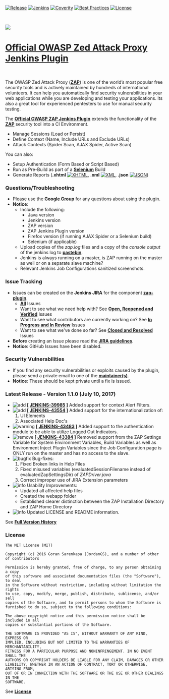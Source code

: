 [![Release](https://img.shields.io/github/release/jenkinsci/zap-plugin.svg)](https://github.com/jenkinsci/zap-plugin/releases)
[![Jenkins](https://ci.jenkins.io/job/Plugins/job/zap-plugin/job/master/badge/icon)](https://ci.jenkins.io/job/Plugins/job/zap-plugin/job/master/)
[![Coverity](https://scan.coverity.com/projects/10817/badge.svg)](https://scan.coverity.com/projects/jenkinsci-zap-plugin)
[![Best Practices](https://bestpractices.coreinfrastructure.org/projects/490/badge)](https://bestpractices.coreinfrastructure.org/projects/490)
[![License](https://img.shields.io/badge/license-MIT-blue.svg)](https://github.com/jenkinsci/zap-plugin/blob/master/LICENSE)

<br />

<a href='https://www.owasp.org/index.php/OWASP_Zed_Attack_Proxy_Project' align="top"><img align="left" src='https://www.owasp.org/images/1/11/Zap128x128.png'></a>

<br />

[Official OWASP Zed Attack Proxy Jenkins Plugin](https://wiki.jenkins-ci.org/display/JENKINS/zap+plugin)
==============================================

<br />

The OWASP Zed Attack Proxy (<b>[ZAP](https://www.owasp.org/index.php/OWASP_Zed_Attack_Proxy_Project)</b>) is one of the world’s most popular free security tools and is actively maintained by hundreds of international volunteers. It can help you automatically find security vulnerabilities in your web applications while you are developing and testing your applications. Its also a great tool for experienced pentesters to use for manual security testing.

The <b>[Official OWASP ZAP Jenkins Plugin](https://wiki.jenkins-ci.org/display/JENKINS/zap+plugin)</b> extends the functionality of the <b>[ZAP](https://www.owasp.org/index.php/OWASP_Zed_Attack_Proxy_Project)</b> security tool into a CI Environment.

  - Manage Sessions (Load or Persist)
  - Define Context (Name, Include URLs and Exclude URLs)
  - Attack Contexts (Spider Scan, AJAX Spider, Active Scan) 

You can also:
  - Setup Authentication (Form Based or Script Based)
  - Run as Pre-Build as part of a <b>[Selenium](http://docs.seleniumhq.org/)</b> Build
  - Generate Reports (**.xhtml** [![XHTML](https://wiki.jenkins-ci.org/download/attachments/102662470/html.png)](http://www.w3schools.com/html/html_xhtml.asp), **.xml** [![XML](https://wiki.jenkins-ci.org/download/attachments/102662470/xml.png)](http://www.w3schools.com/xml/default.asp), **.json** [![JSON](https://wiki.jenkins-ci.org/download/attachments/102662470/json.png)](http://www.w3schools.com/js/js_json_intro.asp))

### Questions/Troubleshooting

* Please use the <b>[Google Group](https://groups.google.com/forum/#!forum/zaproxy-jenkins)</b> for any questions about using the plugin.
* <b>Notice</b>:
  * Include the following:
    * Java version
    * Jenkins version
    * ZAP version
    * ZAP Jenkins Plugin version
    * Firefox version (if running AJAX Spider or a Selenium build)
    * Selenium (if applicable)
  * Upload copies of the <i>zap.log</i> files and a copy of the <i>console output</i> of the jenkins log to <b>[pastebin](https://pastebin.mozilla.org/)</b>.
  * Jenkins is always running on a master, is ZAP running on the master as well or on a separate slave machine?
  * Relevant Jenkins Job Configurations sanitized screenshots.

### Issue Tracking

* Issues can be created on the <b>Jenkins JIRA</b> for the component <b>[zap-plugin](https://issues.jenkins-ci.org/issues/?jql=project%20%3D%20JENKINS%20AND%20component%20%3D%20zap-plugin)</b>.
  * <b>[All](https://issues.jenkins-ci.org/issues/?jql=project%20%3D%20JENKINS%20AND%20component%20%3D%20zap-plugin)</b> Issues
  * Want to see what we need help with? See <b>[Open, Reopened and Verified](https://issues.jenkins-ci.org/browse/JENKINS-43384?jql=project%20%3D%20JENKINS%20AND%20status%20in%20%28Open%2C%20Reopened%2C%20Verified%29%20AND%20component%20%3D%20zap-plugin)</b> Issues
  * Want to see what contributors are currently working on? See <b>[In Progress and In Review](https://issues.jenkins-ci.org/browse/JENKINS-43483?jql=project%20%3D%20JENKINS%20AND%20status%20in%20%28%22In%20Progress%22%2C%20%22In%20Review%22%29%20AND%20component%20%3D%20zap-plugin)</b> Issues
  * Want to see what we've done so far? See <b>[Closed and Resolved](https://issues.jenkins-ci.org/browse/JENKINS-41069?jql=project%20%3D%20JENKINS%20AND%20status%20in%20%28Resolved%2C%20Closed%29%20AND%20component%20%3D%20zap-plugin)</b> Issues
* <b>Before</b> creating an Issue please read the <b>[JIRA guidelines](https://wiki.jenkins-ci.org/display/JENKINS/How+to+report+an+issue)</b>.
* <b>Notice</b>: GitHub Issues have been disabled.

### Security Vulnerabilities

* If you find any security vulnerabilities or exploits caused by the plugin, please send a private email to one of the <b>[maintainer(s)](https://wiki.jenkins-ci.org/display/JENKINS/zap+plugin#zapplugin-PluginInformation)</b>.
* <b>Notice</b>: These should be kept private until a fix is issued.

### Latest Release - Version 1.1.0 (July 10, 2017)

* <img src="https://wiki.jenkins.io/s/en_GB/6441/82994790ee2f720a5ec8daf4850ac5b7b34d2194/_/images/icons/emoticons/add.png" alt="add"> <b>[ <a href="https://issues.jenkins-ci.org/browse/JENKINS-39985">JENKINS-39985</a> ]</b> Added support for context Alert Filters.
* <img src="https://wiki.jenkins.io/s/en_GB/6441/82994790ee2f720a5ec8daf4850ac5b7b34d2194/_/images/icons/emoticons/add.png" alt="add"> <b>[ <a href="https://issues.jenkins-ci.org/browse/JENKINS-43554">JENKINS-43554</a> ]</b> Added support for the internationalization of:
  1. UI Elements
  1. Associated Help Doc's
* <img src="https://wiki.jenkins.io/s/en_GB/6441/82994790ee2f720a5ec8daf4850ac5b7b34d2194/_/images/icons/emoticons/warning.png" alt="warning"> <b>[ <a href="https://issues.jenkins-ci.org/browse/JENKINS-43483">JENKINS-43483</a> ]</b> Added support to the authentication module to be able to utilize Logged Out Indicators.
* <img src="https://wiki.jenkins.io/s/en_GB/6441/82994790ee2f720a5ec8daf4850ac5b7b34d2194/_/images/icons/emoticons/forbidden.png" alt="remove"> <b>[ <a href="https://issues.jenkins-ci.org/browse/JENKINS-43384">JENKINS-43384</a> ]</b> Removed support from the ZAP Settings Variable for System Environment Variables, Build Variables as well as Environment Inject Plugin Variables since the Job Configuration page is ONLY run on the master and has no access to the slave.
* <img src="https://wiki.jenkins.io/s/en_GB/6441/82994790ee2f720a5ec8daf4850ac5b7b34d2194/_/images/icons/emoticons/error.png" alt="bugfix"> Bug-fixes:
  1. Fixed Broken links in Help Files
  1. Fixed misused variables (evaluatedSessionFilename instead of evaluatedZapSettingsDir) of <i>ZAPDriver.java</i>
  1. Correct improper use of JIRA Extension parameters
* <img src="https://wiki.jenkins.io/s/en_GB/6441/82994790ee2f720a5ec8daf4850ac5b7b34d2194/_/images/icons/emoticons/information.png" alt="info"> Usability Improvements:
  * Updated all affected help files
  * Created the webapp folder
  * Established clearer distinction between the ZAP Installation Directory and ZAP Home Directory
* <img src="https://wiki.jenkins.io/s/en_GB/6441/82994790ee2f720a5ec8daf4850ac5b7b34d2194/_/images/icons/emoticons/information.png" alt="info"> Updated LICENSE and README information.

See <b>[Full Version History](https://wiki.jenkins.io/display/JENKINS/Version+History)</b>

### License

	The MIT License (MIT)
	
	Copyright (c) 2016 Goran Sarenkapa (JordanGS), and a number of other of contributors
	
	Permission is hereby granted, free of charge, to any person obtaining a copy
	of this software and associated documentation files (the "Software"), to deal
	in the Software without restriction, including without limitation the rights
	to use, copy, modify, merge, publish, distribute, sublicense, and/or sell
	copies of the Software, and to permit persons to whom the Software is
	furnished to do so, subject to the following conditions:
	
	The above copyright notice and this permission notice shall be included in all
	copies or substantial portions of the Software.
	
	THE SOFTWARE IS PROVIDED "AS IS", WITHOUT WARRANTY OF ANY KIND, EXPRESS OR
	IMPLIED, INCLUDING BUT NOT LIMITED TO THE WARRANTIES OF MERCHANTABILITY,
	FITNESS FOR A PARTICULAR PURPOSE AND NONINFRINGEMENT. IN NO EVENT SHALL THE
	AUTHORS OR COPYRIGHT HOLDERS BE LIABLE FOR ANY CLAIM, DAMAGES OR OTHER
	LIABILITY, WHETHER IN AN ACTION OF CONTRACT, TORT OR OTHERWISE, ARISING FROM,
	OUT OF OR IN CONNECTION WITH THE SOFTWARE OR THE USE OR OTHER DEALINGS IN THE
	SOFTWARE.


See <b>[License](LICENSE)</b>